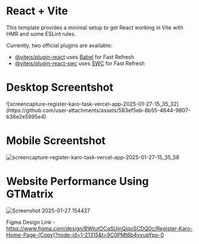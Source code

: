 # React + Vite

This template provides a minimal setup to get React working in Vite with HMR and some ESLint rules.

Currently, two official plugins are available:

- [@vitejs/plugin-react](https://github.com/vitejs/vite-plugin-react/blob/main/packages/plugin-react/README.md) uses [Babel](https://babeljs.io/) for Fast Refresh
- [@vitejs/plugin-react-swc](https://github.com/vitejs/vite-plugin-react-swc) uses [SWC](https://swc.rs/) for Fast Refresh




<h1> Desktop Screentshot </h1>
![screencapture-register-karo-task-vercel-app-2025-01-27-15_35_32](https://github.com/user-attachments/assets/583ef5eb-8b55-4644-9807-b36e2e5995e4)

<h1> Mobile Screentshot </h1>

![screencapture-register-karo-task-vercel-app-2025-01-27-15_35_58](https://github.com/user-attachments/assets/9cc6f0c0-db3c-4f58-a1c8-cbf9db8fe07b)


<h1> Website Performance Using GTMatrix  </h1> 
 
 ![Screenshot 2025-01-27 154427](https://github.com/user-attachments/assets/7c3de883-0401-4c0a-ace8-8b662ebbd67e)

Figma Design Link - https://www.figma.com/design/BWtutOCqSUinQiqoSCDQ0c/Register-Karo-Home-Page-(Copy)?node-id=1-21315&t=9C0PMt6b4vvupYpo-0
